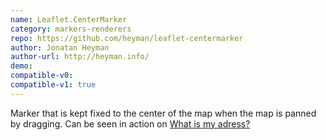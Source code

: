 ```yaml
---
name: Leaflet.CenterMarker
category: markers-renderers
repo: https://github.com/heyman/leaflet-centermarker
author: Jonatan Heyman
author-url: http://heyman.info/
demo: 
compatible-v0:
compatible-v1: true
---
```


Marker that is kept fixed to the center of the map when the map is panned by dragging.			Can be seen in action on <a href="https://whatismyaddress.net/">What is my adress?</a>

